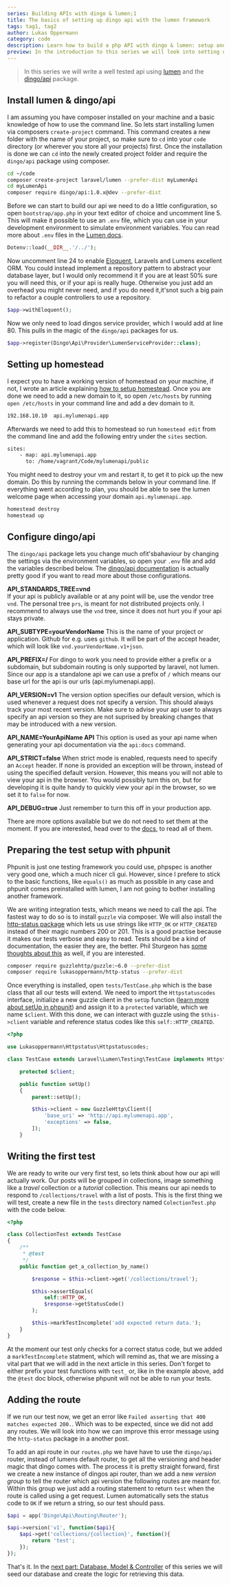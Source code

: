 ```yaml
---
series: Building APIs with dingo & lumen;1
title: The basics of setting up dingo api with the lumen framework
tags: tag1, tag2
author: Lukas Oppermann
category: code
description: Learn how to build a php API with dingo & lumen: setup and configuration.
preview: In the introduction to this series we will look into setting up dingo api with lumen on a homestead server, as well as setting up a testing environment with phpunit.
---
```


> In this series we will write a well tested api using [lumen](http://lumen.laravel.com/) and the [dingo/api](https://github.com/dingo/api) package.

## Install lumen & dingo/api

I am assuming you have composer installed on your machine and a basic knowledge of how to use the command line.
So lets start installing lumen via composers `create-project` command. This command creates a new folder with the name of your project, so make sure to `cd` into your `code` directory (or wherever you store all your projects) first. Once the installation is done we can `cd` into the newly created project folder and require the `dingo/api` package using composer.

```bash
cd ~/code
composer create-project laravel/lumen --prefer-dist myLumenApi
cd myLumenApi
composer require dingo/api:1.0.x@dev --prefer-dist
```

Before we can start to build our api we need to do a little configuration, so open `bootstrap/app.php` in your text editor of choice and uncomment line 5. This will make it possible to use an `.env` file, which you can use in your development environment to simulate environment variables. You can read more about `.env` files in the [Lumen docs](http://lumen.laravel.com/docs/installation#environment-configuration).

```php
Dotenv::load(__DIR__.'/../');
```

Now uncomment line 24 to enable [Eloquent](http://laravel.com/docs/5.1/eloquent), Laravels and Lumens excellent ORM. You could instead implement a repository pattern to abstract your database layer, but I would only recommend it if you are at least 50% sure you will need this, or if your api is really huge. Otherwise you just add an overhead you might never need, and if you do need it,it'snot such a big pain to refactor a couple controllers to use a repository.

```php
$app->withEloquent();
```

Now we only need to load dingos service provider, which I would add at line 80. This pulls in the magic of the `dingo/api` packages for us.

```php
$app->register(Dingo\Api\Provider\LumenServiceProvider::class);
```

## Setting up homestead
I expect you to have a working version of homestead on your machine, if not, I wrote an article explaining [how to setup homestead](/blog/150917-easy-development-using-homestead). Once you are done we need to add a new domain to it, so open `/etc/hosts` by running `open /etc/hosts` in your command line and add a dev domain to it.

```bash
192.168.10.10  api.mylumenapi.app
```

Afterwards we need to add this to homestead so run `homestead edit` from the command line and add the following entry under the `sites` section.

```bash
sites:
    - map: api.mylumenapi.app
      to: /home/vagrant/Code/mylumenapi/public
```

You might need to destroy your vm and restart it, to get it to pick up the new domain. Do this by running the commands below in your command line. If everything went according to plan, you should be able to see the lumen welcome page when accessing your domain `api.mylumenapi.app`.

```bash
homestead destroy
homestead up
```

## Configure dingo/api
The `dingo/api` package lets you change much ofit'sbahaviour by changing the settings via the environment variables, so open your `.env` file and add the variables described below. The [dingo/api documentation](https://github.com/dingo/api/wiki/Configuration) is actually pretty good if you want to read more about those configurations.

**API_STANDARDS_TREE=vnd**   
If your api is publicly available or at any point will be, use the vendor tree `vnd`. The personal tree `prs`, is meant for not distributed projects only. I recommend to always use the `vnd` tree, since it does not hurt you if your api stays private.

**API_SUBTYPE=yourVendorName**
This is the name of your project or application. Github for e.g. uses `github`. It will be part of the accept header, which will look like `vnd.yourVendorName.v1+json`.

**API_PREFIX=/**
For dingo to work you need to provide either a prefix or a subdomain, but subdomain routing is only supported by laravel, not lumen. Since our app is a standalone api we can use a prefix of `/` which means our base url for the api is our urls (api.mylumenapi.app).

**API_VERSION=v1**
The version option specifies our default version, which is used whenever a request does not specify a version. This should always track your most recent version. Make sure to advise your api user to always specify an api version so they are not suprised by breaking changes that may be introduced with a new version.

**API_NAME=YourApiName API**
This option is used as your api name when generating your api documentation via the `api:docs` command.

**API_STRICT=false**
When strict mode is enabled, requests need to specify an `Accept` header. If none is provided an exception will be thrown, instead of using the specified default version. However, this means you will not able to view your api in the browser. You would possibly turn this on, but for developing it is quite handy to quickly view your api in the browser, so we set it to `false` for now.

**API_DEBUG=true**
Just remember to turn this off in your production app.

There are more options available but we do not need to set them at the moment. If you are interested, head over to the [docs](https://github.com/dingo/api/wiki/Configuration), to read all of them.

## Preparing the test setup with phpunit

Phpunit is just one testing framework you could use, phpspec is another very good one, which a much nicer cli gui. However, since I prefere to stick to the basic functions, like `equals()` as much as possible in any case and phpunit comes preinstalled with lumen, I am not going to bother installing another framework.

We are writing integration tests, which means we need to call the api. The fastest way to do so is to install `guzzle` via composer. We will also install the [http-status package](https://github.com/lukasoppermann/http-status) which lets us use strings like `HTTP_OK` or `HTTP_CREATED` instead of their magic numbers 200 or 201. This is a good practise because it makes our tests verbose and easy to read. Tests should be a kind of documentation, the easier they are, the better. Phil Sturgeon has [some thoughts about this](https://philsturgeon.uk/http/2015/08/16/avoid-hardcoding-http-status-codes/) as well, if you are interested.

```bash
composer require guzzlehttp/guzzle:~6.0 --prefer-dist
composer require lukasoppermann/http-status --prefer-dist
```

Once everything is installed, open `tests/TestCase.php` which is the base class that all our tests will extend. We need to import the `Httpstatuscodes` interface, initialize a new guzzle client in the `setUp` function ([learn more about setUp in phpunit](https://phpunit.de/manual/current/en/fixtures.html)) and assign it to a `protected` variable, which we name `$client`. With this done, we can interact with guzzle using the `$this->client` variable and reference status codes like this `self::HTTP_CREATED`.

```php
<?php

use Lukasoppermann\Httpstatus\Httpstatuscodes;

class TestCase extends Laravel\Lumen\Testing\TestCase implements Httpstatuscodes {

    protected $client;

    public function setUp()
    {
        parent::setUp();

        $this->client = new GuzzleHttp\Client([
            'base_uri' => 'http://api.mylumenapi.app',
            'exceptions' => false,
        ]);
    }
```

## Writing the first test

We are ready to write our very first test, so lets think about how our api will actually work. Our posts will be grouped in collections, image something like a *travel* collection or a *tutorial* collection. This means our api needs to respond to `/collections/travel` with a list of posts. This is the first thing we will test, create a new file in the `tests` directory named `ColectionTest.php` with the code below.

```php
<?php

class CollectionTest extends TestCase
{
    /**
     * @test
     */
    public function get_a_collection_by_name()

        $response = $this->client->get('/collections/travel');

        $this->assertEquals(
            self::HTTP_OK,
            $response->getStatusCode()
        );

        $this->markTestIncomplete('add expected return data.');
    }
}
```

At the moment our test only checks for a correct status code, but we added a `markTestIncomplete` statment, which will remind as, that we are missing a vital part that we will add in the next article in this series. Don't forget to either prefix your test functions with `test_` or, like in the example above, add the `@test` doc block, otherwise phpunit will not be able to run your tests.

## Adding the route
If we run our test now, we get an error like `Failed asserting that 400 matches expected 200.`. Which was to be expected, since we did not add any routes. We will look into how we can improve this error message using the `http-status` package in a another post.

To add an api route in our `routes.php` we have have to use the `dingo/api` router, instead of lumens default router, to get all the versioning and header magic that dingo comes with. The process it is pretty straight forward, first we create a new instance of dingos api router, than we add a new *version group* to tell the router which api version the following routes are meant for. Within this group we just add a routing statement to return `test` when the route is called using a get request. Lumen automatically sets the status code to `OK` if we return a string, so our test should pass.

```php
$api = app('Dingo\Api\Routing\Router');

$api->version('v1', function($api){
    $api->get('collections/{collection}', function(){
        return 'test';
    });
});
```

That's it. In the [next part: Database, Model & Controller](151119-lumen-dingo-api-part-2) of this series we will seed our database and create the logic for retrieving this data.
